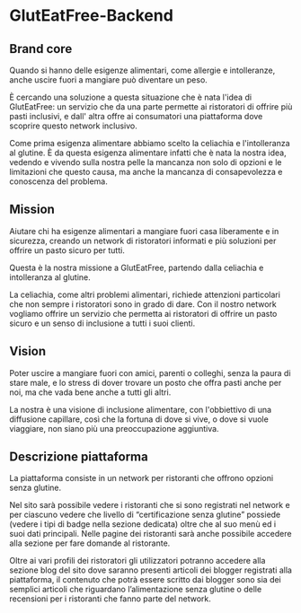 # GlutEatFree-Backend

## Brand core
Quando si hanno delle esigenze alimentari, come allergie e intolleranze, anche uscire fuori a mangiare può diventare un peso.

È cercando una soluzione a questa situazione che è nata l'idea di GlutEatFree: un servizio che da una parte permette ai ristoratori di
offrire più pasti inclusivi, e dall' altra offre ai consumatori una piattaforma dove scoprire questo network inclusivo.

Come prima esigenza alimentare abbiamo scelto la celiachia e l'intolleranza al glutine. È da questa esigenza alimentare infatti che è nata la nostra idea, vedendo e vivendo sulla nostra pelle la mancanza non solo di opzioni e le limitazioni che questo causa, ma anche la mancanza di consapevolezza e conoscenza del problema.

## Mission
Aiutare chi ha esigenze alimentari a mangiare fuori casa liberamente e in sicurezza, creando un network di ristoratori informati e più soluzioni per offrire un pasto sicuro per tutti.

Questa è la nostra missione a GlutEatFree, partendo dalla celiachia e intolleranza al glutine.

La celiachia, come altri problemi alimentari, richiede attenzioni particolari che non sempre i ristoratori sono in grado di dare. Con il nostro network vogliamo offrire un servizio che permetta ai ristoratori di offrire un pasto sicuro e un senso di inclusione a tutti i suoi clienti.

## Vision
Poter uscire a mangiare fuori con amici, parenti o colleghi, senza la paura di stare male, e lo stress di dover trovare un posto che offra pasti anche per noi, ma che vada bene anche a tutti gli altri.

La nostra è una visione di inclusione alimentare, con l'obbiettivo di una diffusione capillare, così che la fortuna di dove si vive, o dove si vuole viaggiare, non siano più una preoccupazione aggiuntiva.

## Descrizione piattaforma
La piattaforma consiste in un network per ristoranti che offrono opzioni senza glutine. 

Nel sito sarà possibile vedere i ristoranti che si sono registrati nel network e per ciascuno vedere che livello di “certificazione senza glutine” possiede (vedere i tipi di badge nella sezione dedicata) oltre che al suo menù ed i suoi dati principali. Nelle pagine dei ristoranti sarà anche possibile accedere alla sezione per fare domande al ristorante. 

Oltre ai vari profili dei ristoratori gli utilizzatori potranno accedere alla sezione blog del sito dove saranno presenti articoli dei blogger registrati alla piattaforma, il contenuto che potrà essere scritto dai blogger sono sia dei semplici articoli che riguardano l’alimentazione senza glutine o delle recensioni per i ristoranti che fanno parte del network.
